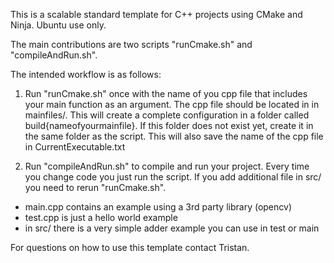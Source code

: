 This is a scalable standard template for C++ projects using CMake and Ninja. Ubuntu use only. 

The main contributions are two scripts "runCmake.sh" and "compileAndRun.sh". 

The intended workflow is as follows: 

1. Run "runCmake.sh" once with the name of you cpp file that includes your main function as an argument. 
The cpp file should be located in in mainfiles/. This will create a complete configuration
in a folder called build{nameofyourmainfile}. If this folder does not exist yet, create it
in the same folder as the script. This will also save the name of the cpp file in CurrentExecutable.txt

2. Run "compileAndRun.sh" to compile and run your project. Every time you change code you just run the script. 
If you add additional file in src/ you need to rerun "runCmake.sh". 


- main.cpp contains an example using a 3rd party library (opencv)
- test.cpp is just a hello world example
- in src/ there is a very simple adder example you can use in test or main

For questions on how to use this template contact Tristan. 
